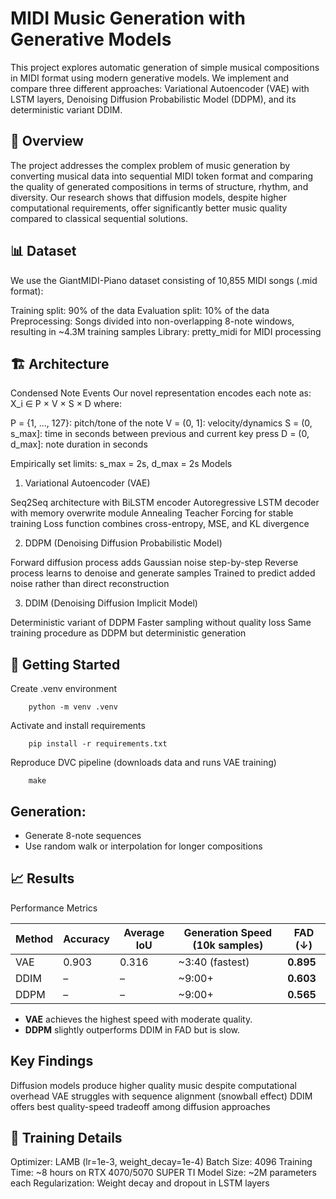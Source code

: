 # MIDI Music Generation with Generative Models
This project explores automatic generation of simple musical compositions in MIDI format using modern generative models. We implement and compare three different approaches: Variational Autoencoder (VAE) with LSTM layers, Denoising Diffusion Probabilistic Model (DDPM), and its deterministic variant DDIM.
## 🎵 Overview
The project addresses the complex problem of music generation by converting musical data into sequential MIDI token format and comparing the quality of generated compositions in terms of structure, rhythm, and diversity. Our research shows that diffusion models, despite higher computational requirements, offer significantly better music quality compared to classical sequential solutions.

## 📊 Dataset
We use the GiantMIDI-Piano dataset consisting of 10,855 MIDI songs (.mid format):

Training split: 90% of the data
Evaluation split: 10% of the data
Preprocessing: Songs divided into non-overlapping 8-note windows, resulting in ~4.3M training samples
Library: pretty_midi for MIDI processing

## 🏗️ Architecture
Condensed Note Events
Our novel representation encodes each note as: X_i ∈ P × V × S × D where:

P = {1, ..., 127}: pitch/tone of the note
V = (0, 1]: velocity/dynamics
S = (0, s_max]: time in seconds between previous and current key press
D = (0, d_max]: note duration in seconds

Empirically set limits: s_max = 2s, d_max = 2s
Models
1. Variational Autoencoder (VAE)

Seq2Seq architecture with BiLSTM encoder
Autoregressive LSTM decoder with memory overwrite module
Annealing Teacher Forcing for stable training
Loss function combines cross-entropy, MSE, and KL divergence

2. DDPM (Denoising Diffusion Probabilistic Model)

Forward diffusion process adds Gaussian noise step-by-step
Reverse process learns to denoise and generate samples
Trained to predict added noise rather than direct reconstruction

3. DDIM (Denoising Diffusion Implicit Model)

Deterministic variant of DDPM
Faster sampling without quality loss
Same training procedure as DDPM but deterministic generation

## 🚀 Getting Started
Create .venv environment
```
    python -m venv .venv 
```
Activate and install requirements
```
    pip install -r requirements.txt
```
Reproduce DVC pipeline (downloads data and runs VAE training)
```
    make
```


## Generation:
-  Generate 8-note sequences
-  Use random walk or interpolation for longer compositions


## 📈 Results
Performance Metrics

| Method | Accuracy | Average IoU | Generation Speed (10k samples) | FAD (↓)       |
|--------|----------|-------------|-------------------------------|---------------|
| VAE    | 0.903    | 0.316       | ~3:40 (fastest)               | **0.895**     |
| DDIM   | –        | –           | ~9:00+                        | **0.603**     |
| DDPM   | –        | –           | ~9:00+                        | **0.565**     |

- **VAE** achieves the highest speed with moderate quality.
- **DDPM** slightly outperforms DDIM in FAD but is slow.

## Key Findings

Diffusion models produce higher quality music despite computational overhead
VAE struggles with sequence alignment (snowball effect)
DDIM offers best quality-speed tradeoff among diffusion approaches

## 🔧 Training Details

Optimizer: LAMB (lr=1e-3, weight_decay=1e-4)
Batch Size: 4096
Training Time: ~8 hours on RTX 4070/5070 SUPER TI
Model Size: ~2M parameters each
Regularization: Weight decay and dropout in LSTM layers
